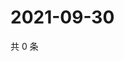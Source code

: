 # 2021-09-30

共 0 条

<!-- BEGIN -->
<!-- 最后更新时间 Thu Sep 30 2021 20:24:14 GMT+0800 (China Standard Time) -->

<!-- END -->
